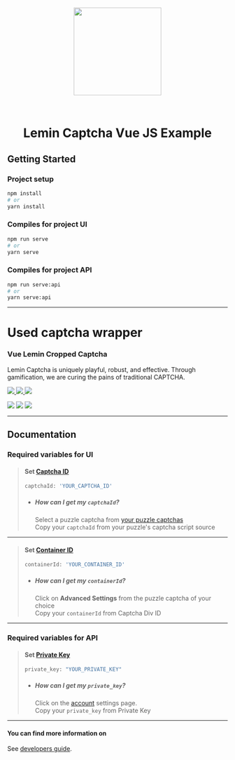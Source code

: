 <p style="padding: 30px" align="center">
  <a href="https://leminnow.com">
    <img width="200" src="https://assets.website-files.com/60d493b79d3973812262066c/60d6025cca81ce4522c799ed_footer-logo.svg" >
  </a>
</p>

<h1 align="center">Lemin Captcha Vue JS Example</h1>

## Getting Started
### Project setup
``` bash
npm install
# or
yarn install
```


### Compiles for project UI
``` bash
npm run serve
# or
yarn serve
```


### Compiles for project API 
``` bash
npm run serve:api
# or
yarn serve:api
```

---

# Used captcha wrapper
### Vue Lemin Cropped Captcha

Lemin Captcha is uniquely playful, robust, and effective. Through gamification, we are curing the pains of traditional CAPTCHA.

<p>
  <a href="https://www.npmjs.com/package/@leminnow/vue-lemin-cropped-captcha">
    <img src="https://img.shields.io/badge/npm-CB3837?style=for-the-badge&logo=npm&logoColor=white">
  </a>
  <a href="https://yarn.pm/@leminnow/vue-lemin-cropped-captcha">
    <img src="https://img.shields.io/badge/yarn-%232C8EBB.svg?style=for-the-badge&logo=yarn&logoColor=white">
  </a>
  <a>
    <img src="https://img.shields.io/badge/Vue.js-35495E?style=for-the-badge&logo=vuedotjs&logoColor=4FC08D">
  </a>
</p>

<p>
<a><img src="https://img.shields.io/npm/v/@leminnow/vue-lemin-cropped-captcha?style=for-the-badge"></a>
<a><img src="https://img.shields.io/npm/dw/@leminnow/vue-lemin-cropped-captcha?style=for-the-badge"></a>
<a><img src="https://img.shields.io/bundlephobia/min/@leminnow/vue-lemin-cropped-captcha?style=for-the-badge"></a>
</p>

---

## Documentation

### Required variables for UI
> #### Set [Captcha ID](https://help.leminnow.com/knowledge/how-to-display-lemin-captcha)
> ``` bash
> captchaId: 'YOUR_CAPTCHA_ID'
> ```
>
> - ##### How can I get my `captchaId`?
>   Select a puzzle captcha from [your puzzle captchas](https://dashboard.leminnow.com/products/captcha-list)
>   </br>
>   Copy your `captchaId` from your puzzle's captcha script source

---

> #### Set [Container ID](https://help.leminnow.com/knowledge/how-to-display-lemin-captcha)
>
> ``` bash
> containerId: 'YOUR_CONTAINER_ID'
> ```
>
> - ##### How can I get my `containerId`?
>   Click on **Advanced Settings** from the puzzle captcha of your choice
>   </br>
>   Copy your `containerId` from Captcha Div ID

---

### Required variables for API
> #### Set [Private Key](https://help.leminnow.com/knowledge/how-does-lemin-verify-a-captcha-answer)
> ``` bash
> private_key: "YOUR_PRIVATE_KEY"
> ```
>
> - ##### How can I get my `private_key`?
>   Click on the [account](https://dashboard.leminnow.com/account/edit-profile) settings page.
>   </br>
>   Copy your `private_key` from Private Key

---

#### You can find more information on

See [developers guide](https://help.leminnow.com/knowledge/developers-guide).
